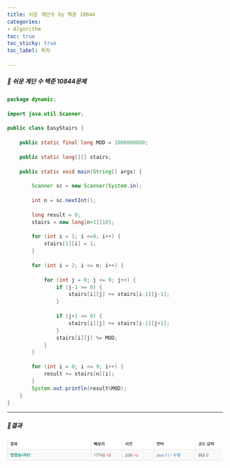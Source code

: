 ```yaml
---
title: 쉬운 계단수 by 백준 10844
categories:
- Algorithm
toc: true
toc_sticky: true
toc_label: 목차

---
```




 

##### 🔗 쉬운 계단 수 백준 10844문제 

```java
package dynamic;

import java.util.Scanner;

public class EasyStairs {

    public static final long MOD = 1000000000;

    public static long[][] stairs;

    public static void main(String[] args) {

        Scanner sc = new Scanner(System.in);

        int n = sc.nextInt();

        long result = 0;
        stairs = new long[n+1][10];

        for (int i = 1; i <=9; i++) {
            stairs[1][i] = 1;
        }

        for (int i = 2; i <= n; i++) {

            for (int j = 0; j <= 9; j++) {
                if (j-1 >= 0) {
                    stairs[i][j] += stairs[i-1][j-1];
                }

                if (j+1 <= 9) {
                    stairs[i][j] += stairs[i-1][j+1];
                }
                stairs[i][j] %= MOD;
            }
        }

        for (int i = 0; i <= 9; i++) {
            result += stairs[n][i];
        }
        System.out.println(result%MOD);
    }
}

```



<hr>


##### 💎결과 

![image-20220215132806629](../../assets/images/2022-02-14-easystairs/image-20220215132806629.png)
